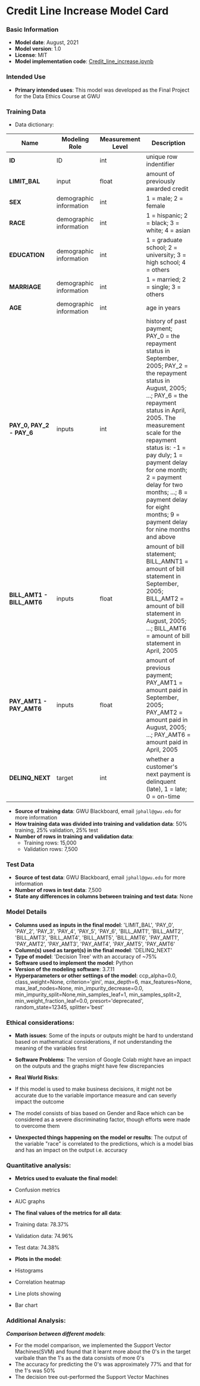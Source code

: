 # Credit Line Increase Model Card

### Basic Information

* **Model date**: August, 2021
* **Model version**: 1.0
* **License**: MIT
* **Model implementation code**: [Credit_line_increase.ipynb](Credit_line_increase.ipynb)

### Intended Use
* **Primary intended uses**: This model was developed as the Final Project for the Data Ethics Course at GWU


### Training Data

* Data dictionary: 

| Name | Modeling Role | Measurement Level| Description|
| ---- | ------------- | ---------------- | ---------- |
|**ID**| ID | int | unique row indentifier |
| **LIMIT_BAL** | input | float | amount of previously awarded credit |
| **SEX** | demographic information | int | 1 = male; 2 = female
| **RACE** | demographic information | int | 1 = hispanic; 2 = black; 3 = white; 4 = asian |
| **EDUCATION** | demographic information | int | 1 = graduate school; 2 = university; 3 = high school; 4 = others |
| **MARRIAGE** | demographic information | int | 1 = married; 2 = single; 3 = others |
| **AGE** | demographic information | int | age in years |
| **PAY_0, PAY_2 - PAY_6** | inputs | int | history of past payment; PAY_0 = the repayment status in September, 2005; PAY_2 = the repayment status in August, 2005; ...; PAY_6 = the repayment status in April, 2005. The measurement scale for the repayment status is: -1 = pay duly; 1 = payment delay for one month; 2 = payment delay for two months; ...; 8 = payment delay for eight months; 9 = payment delay for nine months and above |
| **BILL_AMT1 - BILL_AMT6** | inputs | float | amount of bill statement; BILL_AMNT1 = amount of bill statement in September, 2005; BILL_AMT2 = amount of bill statement in August, 2005; ...; BILL_AMT6 = amount of bill statement in April, 2005 |
| **PAY_AMT1 - PAY_AMT6** | inputs | float | amount of previous payment; PAY_AMT1 = amount paid in September, 2005; PAY_AMT2 = amount paid in August, 2005; ...; PAY_AMT6 = amount paid in April, 2005 |
| **DELINQ_NEXT**| target | int | whether a customer's next payment is delinquent (late), 1 = late; 0 = on-time |

* **Source of training data**: GWU Blackboard, email `jphall@gwu.edu` for more information
* **How training data was divided into training and validation data**: 50% training, 25% validation, 25% test
* **Number of rows in training and validation data**:
  * Training rows: 15,000
  * Validation rows: 7,500

### Test Data
* **Source of test data**: GWU Blackboard, email `jphall@gwu.edu` for more information
* **Number of rows in test data**: 7,500
* **State any differences in columns between training and test data**: None


### Model Details
* **Columns used as inputs in the final model**: 'LIMIT_BAL', 'PAY_0', 'PAY_2', 'PAY_3', 'PAY_4', 'PAY_5', 'PAY_6', 'BILL_AMT1', 'BILL_AMT2', 'BILL_AMT3', 'BILL_AMT4', 'BILL_AMT5', 'BILL_AMT6', 'PAY_AMT1', 'PAY_AMT2', 'PAY_AMT3', 'PAY_AMT4', 'PAY_AMT5', 'PAY_AMT6'
* **Column(s) used as target(s) in the final model**: 'DELINQ_NEXT'
* **Type of model**: 'Decision Tree' with an accuracy of ~75%
* **Software used to implement the model**: Python
* **Version of the modeling software**: 3.7.11
* **Hyperparameters or other settings of the model**: ccp_alpha=0.0, class_weight=None, criterion='gini', max_depth=6, max_features=None, max_leaf_nodes=None, min_impurity_decrease=0.0, min_impurity_split=None,min_samples_leaf=1, min_samples_split=2, min_weight_fraction_leaf=0.0, presort='deprecated', random_state=12345, splitter='best'

### Ethical considerations:
* **Math issues**: Some of the inputs or outputs might be hard to understand based on mathematical considerations, if not understanding the meaning of the variables first

* **Software Problems**: The version of Google Colab might have an impact on the outputs and the graphs might have few discrepancies

* **Real World Risks**:
* If this model is used to make business decisions, it might not be accurate due to the variable importance measure and can severly impact the outcome
* The model consists of bias based on Gender and Race which can be considered as a severe discriminating factor, though efforts were made to overcome them


* **Unexpected things happening on the model or results**: The output of the variable "race" is correlated to the predictions, which is a model bias and has an impact on the output i.e. accuracy 

### Quantitative analysis:
* **Metrics used to evaluate the final model**:
* Confusion metrics
* AUC graphs

* **The final values of the metrics for all data**:
* Training data: 78.37%
* Validation data: 74.96%
* Test data: 74.38%

* **Plots in the model**:
*	Histograms
*	Correlation heatmap
*	Line plots showing 
*	Bar chart

### Additional Analysis:
***Comparison between different models***:
* For the model comparison, we implemented the Support Vector Machines(SVM) and found that it learnt more about the 0's in the target varibale than the 1's as the data consists of more 0's
* The accuracy for predicting the 0's was approximately 77% and that for the 1's was 50% 
* The decision tree out-performed the Support Vector Machines
